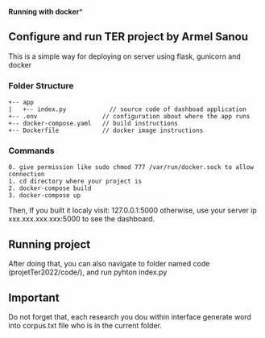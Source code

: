 ****Running with docker*****

## Configure and run TER project by Armel Sanou

This is a simple way for deploying on server using flask, gunicorn and docker

### Folder Structure 
```
+-- app
|   +-- index.py            // source code of dashboad application
+-- .env                  // configuration about where the app runs
+-- docker-compose.yaml   // build instructions
+-- Dockerfile            // docker image instructions
```

### Commands
```
0. give permission like sudo chmod 777 /var/run/docker.sock to allow connection
1. cd directory where your project is
2. docker-compose build
3. docker-compose up
```
Then, If you built it localy visit: 127.0.0.1:5000 otherwise, use your server ip xxx.xxx.xxx.xxx:5000 to see the dashboard.



## Running project

After doing that, you can also navigate to folder named code (projetTer2022/code/), and run pyhton index.py


## Important

Do not forget that, each research you dou within interface generate word into corpus.txt file who is in the current folder.
